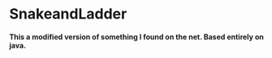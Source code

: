 # SnakeandLadder
#### This a modified version of something I found on the net. Based entirely on java.
